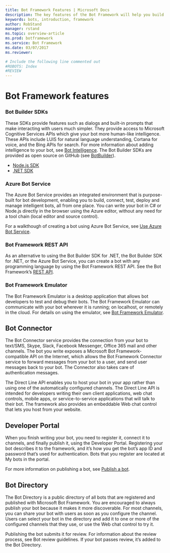 ```yaml
---
title: Bot Framework Features | Microsoft Docs
description: The key features of the Bot Framework will help you build powerful and intelligent bots.
keywords: bots, introduction, framework
author: RobStand
manager: rstand
ms.topic: overview-article
ms.prod: botframework
ms.service: Bot Framework
ms.date: 03/07/2017
ms.reviewer:

# Include the following line commented out
#ROBOTS: Index
#REVIEW
---
```

# Bot Framework features


### Bot Builder SDKs
These SDKs provide features such as dialogs and built-in prompts that make interacting with users much simpler. They provide access to Microsoft Cognitive Services APIs which give your bot more human-like intelligence. These APIs include LUIS for natural language understanding, Cortana for voice, and the Bing APIs for search. For more information about adding intelligence to your bot, see [Bot Intelligence](/en-us/bot-intelligence/getting-started/).
The Bot Builder SDKs are provided as open source on GitHub (see [BotBuilder](https://github.com/Microsoft/BotBuilder)).
- [Node.js SDK](https://github.com/Microsoft/BotBuilder/tree/master/Node)
- [.NET SDK](https://github.com/Microsoft/BotBuilder/tree/master/CSharp)

### Azure Bot Service
The Azure Bot Service provides an integrated environment that is purpose-built for bot development, enabling you to build, connect, test, deploy and manage intelligent bots, all from one place. You can write your bot in C# or Node.js directly in the browser using the Azure editor, without any need for a tool chain (local editor and source control).

For a walkthough of creating a bot using Azure Bot Service, see [Use Azure Bot Service](bot-framework-azure-getstarted.md).

### Bot Framework REST API

As an alternative to using the Bot Builder SDK for .NET, the Bot Builder SDK for .NET, or the Azure Bot Service, you can create a bot with any programming language by using the Bot Framework REST API.
See the Bot Framework’s [REST API](/en-us/connector/overview/).


### Bot Framework Emulator
The Bot Framework Emulator is a desktop application that allows bot developers to test and debug their bots. The Bot Framework Emulator can communicate with your bot wherever it is running; on localhost, or remotely in the cloud.
For details on using the emulator, see [Bot Framework Emulator](resources-emulator.md).

## Bot Connector
The Bot Connector service provides the connection from your bot to text/SMS, Skype, Slack, Facebook Messenger, Office 365 mail and other channels.
The bot you write exposes a Microsoft Bot Framework-compatible API on the Internet, which allows the Bot Framework Connector service to forward messages from your bot to a user, and send user messages back to your bot. The Connector also takes care of authentication messages.

<!--
There are different ways for your bot to communicate with the Connector.
The Node.JS or .NET SDKs provide built-in methods for connecting to the service. A simple bot using Node.JS demonstrates this in [Create a bot with the Bot Builder SDK for Node.js](bot-framework-nodejs-getstarted.md).
Bots built using .NET can also use the Bot Framework Connector SDK .NET template. -->

The Direct Line API enables you to host your bot in your app rather than using one of the automatically configured channels. The Direct Line API is intended for developers writing their own client applications, web chat controls, mobile apps, or service-to-service applications that will talk to their bot.
The framework also provides an embeddable Web chat control that lets you host from your website.

## Developer Portal
When you finish writing your bot, you need to register it, connect it to channels, and finally publish it, using the Developer Portal.
Registering your bot describes it to the framework, and it’s how you get the bot’s app ID and password that’s used for authentication.
Bots that you register are located at My bots in the portal.

For more information on publishing a bot, see [Publish a bot](https://review.docs.microsoft.com/en-us/botframework/bot-framework-publish-overview).

## Bot Directory
The Bot Directory is a public directory of all bots that are registered and published with Microsoft Bot Framework. You are encouraged to always publish your bot because it makes it more discoverable.
For most channels, you can share your bot with users as soon as you configure the channel.
Users can select your bot in the directory and add it to one or more of the configured channels that they use, or use the Web chat control to try it.

<!-- If you configured your bot to work with Skype, you must publish your bot to the Bot Directory and Skype apps (see Publishing your bot) before users can start using it.
Although Skype is the only channel that requires you to publish your bot to the directory, you are encouraged to always publish your bot because it makes it more discoverable. -->

Publishing the bot submits it for review. For information about the review process, see Bot review guidelines. If your bot passes review, it’s added to the Bot Directory.